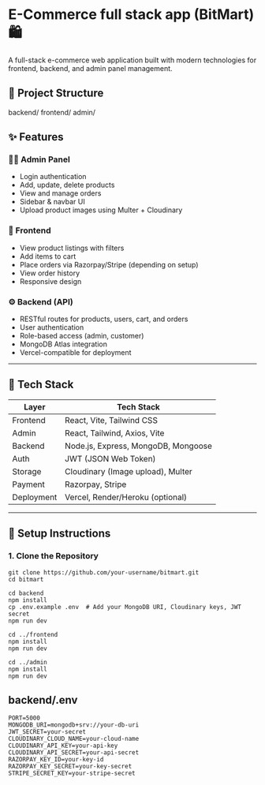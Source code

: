 # E-Commerce full stack app (BitMart) 🛍️

A full-stack e-commerce web application built with modern technologies for frontend, backend, and admin panel management.

## 📁 Project Structure

backend/
frontend/
admin/

## ✨ Features

### 👨‍💼 Admin Panel
- Login authentication
- Add, update, delete products
- View and manage orders
- Sidebar & navbar UI
- Upload product images using Multer + Cloudinary

### 🛒 Frontend
- View product listings with filters
- Add items to cart
- Place orders via Razorpay/Stripe (depending on setup)
- View order history
- Responsive design

### ⚙️ Backend (API)
- RESTful routes for products, users, cart, and orders
- User authentication
- Role-based access (admin, customer)
- MongoDB Atlas integration
- Vercel-compatible for deployment

---

## 🚀 Tech Stack

| Layer     | Tech Stack |
|-----------|------------|
| Frontend  | React, Vite, Tailwind CSS |
| Admin     | React, Tailwind, Axios, Vite |
| Backend   | Node.js, Express, MongoDB, Mongoose |
| Auth      | JWT (JSON Web Token) |
| Storage   | Cloudinary (Image upload), Multer |
| Payment   | Razorpay, Stripe |
| Deployment | Vercel, Render/Heroku (optional) |

---

## 🔧 Setup Instructions

### 1. Clone the Repository

```
git clone https://github.com/your-username/bitmart.git
cd bitmart

cd backend
npm install
cp .env.example .env  # Add your MongoDB URI, Cloudinary keys, JWT secret
npm run dev

cd ../frontend
npm install
npm run dev

cd ../admin
npm install
npm run dev

```
## backend/.env
```
PORT=5000
MONGODB_URI=mongodb+srv://your-db-uri
JWT_SECRET=your-secret
CLOUDINARY_CLOUD_NAME=your-cloud-name
CLOUDINARY_API_KEY=your-api-key
CLOUDINARY_API_SECRET=your-api-secret
RAZORPAY_KEY_ID=your-key-id
RAZORPAY_KEY_SECRET=your-key-secret
STRIPE_SECRET_KEY=your-stripe-secret
```

